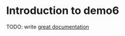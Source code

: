 # Introduction to demo6

TODO: write [great documentation](http://jacobian.org/writing/what-to-write/)
